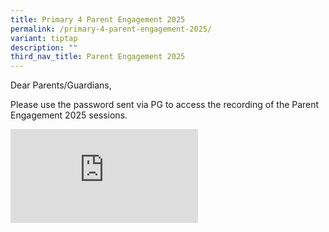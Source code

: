 ```yaml
---
title: Primary 4 Parent Engagement 2025
permalink: /primary-4-parent-engagement-2025/
variant: tiptap
description: ""
third_nav_title: Parent Engagement 2025
---
```

<p>Dear Parents/Guardians,</p>
<p>Please use the password sent via PG to access the recording of the Parent
Engagement 2025 sessions.</p>
<p></p>
<div class="iframe-wrapper">
<iframe allowfullscreen="true" frameborder="0" src="https://player.vimeo.com/video/1053278081?badge=0&amp;amp;autopause=0&amp;amp;player_id=0&amp;amp;app_id=58479"></iframe>
</div>
<p></p>